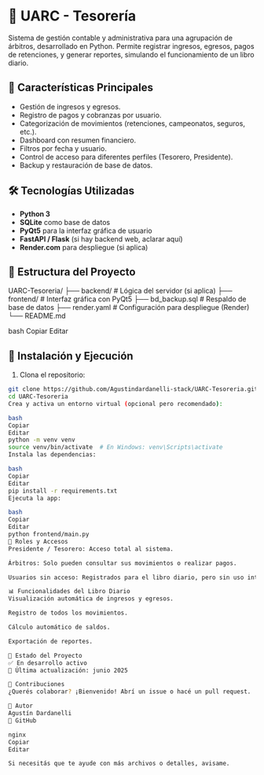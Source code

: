 # 🧾 UARC - Tesorería

Sistema de gestión contable y administrativa para una agrupación de árbitros, desarrollado en Python. Permite registrar ingresos, egresos, pagos de retenciones, y generar reportes, simulando el funcionamiento de un libro diario.

## 📌 Características Principales

- Gestión de ingresos y egresos.
- Registro de pagos y cobranzas por usuario.
- Categorización de movimientos (retenciones, campeonatos, seguros, etc.).
- Dashboard con resumen financiero.
- Filtros por fecha y usuario.
- Control de acceso para diferentes perfiles (Tesorero, Presidente).
- Backup y restauración de base de datos.

## 🛠️ Tecnologías Utilizadas

- **Python 3**
- **SQLite** como base de datos
- **PyQt5** para la interfaz gráfica de usuario
- **FastAPI / Flask** (si hay backend web, aclarar aquí)
- **Render.com** para despliegue (si aplica)

## 📂 Estructura del Proyecto

UARC-Tesoreria/
├── backend/ # Lógica del servidor (si aplica)
├── frontend/ # Interfaz gráfica con PyQt5
├── bd_backup.sql # Respaldo de base de datos
├── render.yaml # Configuración para despliegue (Render)
└── README.md

bash
Copiar
Editar

## 🚀 Instalación y Ejecución

1. Clona el repositorio:

```bash
git clone https://github.com/Agustindardanelli-stack/UARC-Tesoreria.git
cd UARC-Tesoreria
Crea y activa un entorno virtual (opcional pero recomendado):

bash
Copiar
Editar
python -m venv venv
source venv/bin/activate  # En Windows: venv\Scripts\activate
Instala las dependencias:

bash
Copiar
Editar
pip install -r requirements.txt
Ejecuta la app:

bash
Copiar
Editar
python frontend/main.py
🔐 Roles y Accesos
Presidente / Tesorero: Acceso total al sistema.

Árbitros: Solo pueden consultar sus movimientos o realizar pagos.

Usuarios sin acceso: Registrados para el libro diario, pero sin uso interactivo.

📊 Funcionalidades del Libro Diario
Visualización automática de ingresos y egresos.

Registro de todos los movimientos.

Cálculo automático de saldos.

Exportación de reportes.

📌 Estado del Proyecto
✅ En desarrollo activo
📅 Última actualización: junio 2025

🤝 Contribuciones
¿Querés colaborar? ¡Bienvenido! Abrí un issue o hacé un pull request.

🧑 Autor
Agustín Dardanelli
🔗 GitHub

nginx
Copiar
Editar

Si necesitás que te ayude con más archivos o detalles, avisame.
